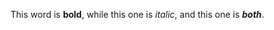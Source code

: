 <span>This word is </span><span
style="font-weight:700">bold</span><span>, while this one is
</span><span style="font-style:italic">italic</span><span>, and this one
is </span><span
style="font-weight:700;font-style:italic">both</span><span>.</span>
